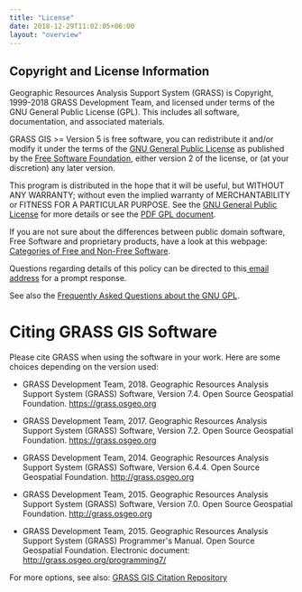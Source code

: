 ```yaml
---
title: "License"
date: 2018-12-29T11:02:05+06:00
layout: "overview"
---
```


## Copyright and License Information

Geographic Resources Analysis Support System (GRASS) is Copyright, 1999-2018 GRASS Development Team, and licensed under terms of the GNU General Public License (GPL). This includes all software, documentation, and associated materials.

GRASS GIS >= Version 5 is free software, you can redistribute it and/or modify it under the terms of the [GNU General Public License](http://www.gnu.org/licenses/sgpl-3.0.html) as published by the [Free Software Foundation](https://www.fsf.org/), either version 2 of the license, or (at your discretion) any later version.

This program is distributed in the hope that it will be useful, but WITHOUT ANY WARRANTY; without even the implied warranty of MERCHANTABILITY or FITNESS FOR A PARTICULAR PURPOSE. See the [GNU General Public License](http://www.gnu.org/licenses/gpl-3.0.html) for more details or see the [PDF GPL document](https://grass.osgeo.org/uploads/grass/gpl.pdf).

If you are not sure about the differences between public domain software, Free Software and proprietary products, have a look at this webpage: [Categories of Free and Non-Free Software](http://www.gnu.org/philosophy/categories.html).

Questions regarding details of this policy can be directed to this[ email address](grass-web@lists.osgeo.org) for a prompt response.

See also the [Frequently Asked Questions about the GNU GPL](http://www.gnu.org/licenses/gpl-faq.html).

# Citing GRASS GIS Software
Please cite GRASS when using the software in your work. Here are some choices depending on the version used:

- GRASS Development Team, 2018. Geographic Resources Analysis Support System (GRASS) Software, Version 7.4. Open Source Geospatial 
Foundation. https://grass.osgeo.org

- GRASS Development Team, 2017. Geographic Resources Analysis Support System (GRASS) Software, Version 7.2. Open Source Geospatial Foundation. https://grass.osgeo.org

- GRASS Development Team, 2014. Geographic Resources Analysis Support System (GRASS) Software, Version 6.4.4. Open Source Geospatial Foundation. http://grass.osgeo.org

- GRASS Development Team, 2015. Geographic Resources Analysis Support System (GRASS) Software, Version 7.0. Open Source Geospatial Foundation. http://grass.osgeo.org

- GRASS Development Team, 2015. Geographic Resources Analysis Support System (GRASS) Programmer's Manual. Open Source Geospatial Foundation. Electronic document: http://grass.osgeo.org/programming7/

For more options, see also: [GRASS GIS Citation Repository](https://grasswiki.osgeo.org/wiki/GRASS_Citation_Repository)
